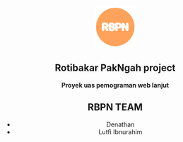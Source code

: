 <div align="center">
  <img src="/banner/logo.png" width="96" alt="RBPN">
  
 <h2>Rotibakar PakNgah project</h2>
  <p><strong>Proyek uas pemograman web lanjut</strong></p>
  
## RBPN TEAM 
- Denathan
- Lutfi Ibnurahim
